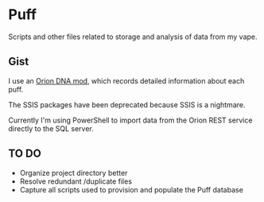 # Puff
Scripts and other files related to storage and analysis of data from my vape. 

## Gist
I use an [Orion DNA mod](https://lostvape.com/product-item/orion-dna-go-pod-kit/), which records detailed information about each puff. 

The SSIS packages have been deprecated because SSIS is a nightmare. 

Currently I'm using PowerShell to import data from the Orion REST service directly to the SQL server. 

## TO DO
- Organize project directory better
- Resolve redundant /duplicate files
- Capture all scripts used to provision and populate the Puff database
